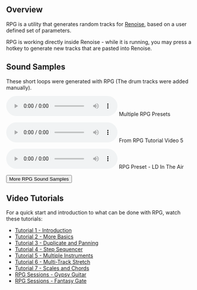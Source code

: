 ## Overview

RPG is a utility that generates random tracks for [Renoise](http://www.renoise.com), based on a user defined set of parameters.

RPG is working directly inside Renoise - while it is running, you may press a hotkey to generate new tracks that are pasted into Renoise.

## Sound Samples

These short loops were generated with RPG (The drum tracks were added manually).


<audio controls src="/assets/rpg-samples/multi-preset-2.mp3"></audio>
Multiple RPG Presets

<audio controls src="/assets/rpg-samples/from-rpg-tutorial-5.mp3"></audio>
From RPG Tutorial Video 5

<audio controls src="/assets/rpg-samples/ld-in-the-air-1.mp3"></audio>
RPG Preset - LD In The Air

<a href='/software/rpg/samples'>
  <button class='secondary'>
    More RPG Sound Samples
    <i class='fas fa-arrow-right'></i>
  </button>
</a>


## Video Tutorials

For a quick start and introduction to what can be done with RPG, watch these tutorials:

* [Tutorial 1 - Introduction](/software/rpg/tutorials/rpg-1)
* [Tutorial 2 - More Basics](/software/rpg/tutorials/rpg-2)
* [Tutorial 3 - Duplicate and Panning](/software/rpg/tutorials/rpg-3)
* [Tutorial 4 - Step Sequencer](/software/rpg/tutorials/rpg-4)
* [Tutorial 5 - Multiple Instruments](/software/rpg/tutorials/rpg-5)
* [Tutorial 6 - Multi-Track Stretch](/software/rpg/tutorials/rpg-6)
* [Tutorial 7 - Scales and Chords](/software/rpg/tutorials/rpg-7)
* [RPG Sessions - Gypsy Guitar](/software/rpg/tutorials/rpg-guitar)
* [RPG Sessions - Fantasy Gate](/software/rpg/tutorials/rpg-gate)
